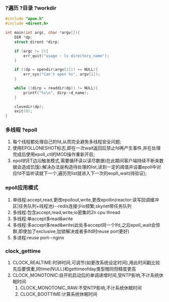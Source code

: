 ### ?遍历 ?目录 ?workdir
```c
#include "apue.h"
#include <dirent.h>

int main(int argc, char *argv[]){
    DIR *dp;
    struct dirent *dirp;

    if (argc != 2){
        err_quit("usage : ls directory_name");
    }

    if ((dp = opendir(argv[1])) == NULL){
        err_sys("Can't open %s", argv[1]);
    }

    while ((dirp = readdir(dp)) != NULL){
        printf("%s\n", dirp->d_name);
    }

    closedir(dp);
    exit(0);
}
```

### 多线程 ?epoll
1. 每个线程都处理自己的fd,从而完全避免多线程安全问题;
2. 使用EPOLLONESHOT标志,即在一次wait返回后禁止fd再产生事件,并在处理完成后使用epoll_ctl的MOD操作重新开启;
3. epoll的ET边沿触发模式,需要循环读以读尽数据(在此期间客户端持续不断来数据会造成饥饿):解决办法是构造待处理的list,读到一定的阈值并设置epoll中对应fd不监听读就下一个,遍历完list就进入下一次的eopll_wait(待验证);

### epoll应用模式
1. 单线程:accept,read,更改epollout,write,更改epollin(reactor:读写回调缓冲区|任务队列+线程池)--redis连接少io频繁;skynet带任务队列
2. 多线程:包含accept,read,write;io密集的2n cpu thread
3. 多线程:单accept多read&write
4. 多线程:多accept多read&write(此处多accept同一个lfd,之后epoll_wait会惊群,即使加了exclusive;加锁解决或者多lfd时reuse port更好)
5. 多进程:reuse port--nginx

### clock_gettime
1. CLOCK_REALTIME:时钟时间,可调节(如更改系统设定时间),用此时间戳比较先后要慎重,同time(NULL)和gettimeofday类型相同但精度更高
2. CLOCK_MONOTONIC:自开机启动后的单调递增时间,受NTP影响,不计系统休眠时间
    1. CLOCK_MONOTONIC_RAW:不受NTP影响,不计系统休眠时间
    2. CLOCK_BOOTTIME:计算系统休眠时间
